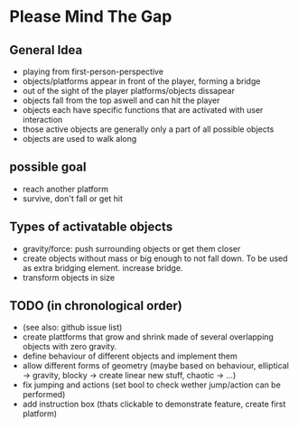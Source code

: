 # Please Mind The Gap

## General Idea
- playing from first-person-perspective
- objects/platforms appear in front of the player, forming a bridge
- out of the sight of the player platforms/objects dissapear
- objects fall from the top aswell and can hit the player
- objects each have specific functions that are activated with user interaction
- those active objects are generally only a part of all possible objects
- objects are used to walk along


## possible goal
- reach another platform
- survive, don't fall or get hit

## Types of activatable objects

- gravity/force: push surrounding objects or get them closer
- create objects without mass or big enough to not fall down. To be used as extra
bridging element. increase bridge.
- transform objects in size


## TODO (in chronological order)
- (see also: github issue list)
- create plattforms that grow and shrink made of several overlapping objects
  with zero gravity.
- define behaviour of different objects and implement them
- allow different forms of geometry (maybe based on behaviour, elliptical -> gravity,
  blocky -> create linear new stuff, chaotic -> ...)
- fix jumping and actions (set bool to check wether jump/action can be performed)
- add instruction box (thats clickable to demonstrate feature, create first platform)
